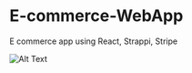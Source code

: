 # E-commerce-WebApp
E commerce app using React, Strappi, Stripe

![Alt Text](https://media.giphy.com/media/v1.Y2lkPTc5MGI3NjExeTVhODU0bDBwM2N0MnR5Y3p3ZHV3N3NqMWt1cW02Yjh5aGlsbm9rMSZlcD12MV9pbnRlcm5hbF9naWZfYnlfaWQmY3Q9Zw/973p8dVPno8VgH94dI/giphy.gif)

